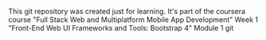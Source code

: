 This git repository was created just for learning. 
It's part of the coursera course "Full Stack Web and Multiplatform Mobile App Development"
Week 1 "Front-End Web UI Frameworks and Tools: Bootstrap 4"
Module 1 git